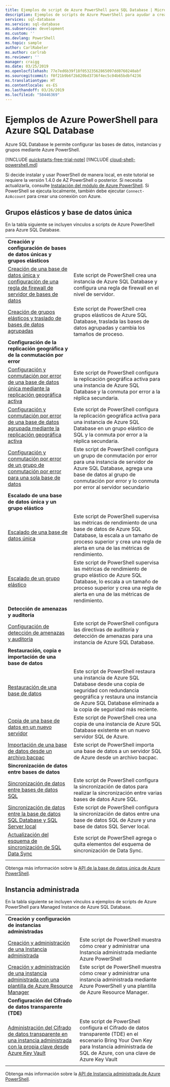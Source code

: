 ```yaml
---
title: Ejemplos de script de Azure PowerShell para SQL Database | Microsoft Docs
description: Ejemplos de scripts de Azure PowerShell para ayudar a crear y administrar servidores de Azure SQL Database, grupos elásticos, bases de datos y firewalls.
services: sql-database
ms.service: sql-database
ms.subservice: development
ms.custom: ''
ms.devlang: PowerShell
ms.topic: sample
author: CarlRabeler
ms.author: carlrab
ms.reviewer: ''
manager: craigg
ms.date: 03/25/2019
ms.openlocfilehash: 77e7ed6b39f18f05323562865097dd0760240abf
ms.sourcegitcommit: f0f21b9b6f2b820bd3736f4ec5c04b65bdbf4236
ms.translationtype: HT
ms.contentlocale: es-ES
ms.lasthandoff: 03/26/2019
ms.locfileid: "58446369"
---
```

# <a name="azure-powershell-samples-for-azure-sql-database"></a>Ejemplos de Azure PowerShell para Azure SQL Database

Azure SQL Database le permite configurar las bases de datos, instancias y grupos mediante Azure PowerShell.

[!INCLUDE [quickstarts-free-trial-note](../../includes/quickstarts-free-trial-note.md)]
[!INCLUDE [cloud-shell-powershell.md](../../includes/cloud-shell-powershell.md)]

Si decide instalar y usar PowerShell de manera local, en este tutorial se requiere la versión 1.4.0 de AZ PowerShell o posterior. Si necesita actualizarla, consulte [Instalación del módulo de Azure PowerShell](/powershell/azure/install-az-ps). Si PowerShell se ejecuta localmente, también debe ejecutar `Connect-AzAccount` para crear una conexión con Azure.

## <a name="single-database-and-elastic-pools"></a>Grupos elásticos y base de datos única

En la tabla siguiente se incluyen vínculos a scripts de Azure PowerShell para Azure SQL Database.

| |  |
|---|---|
|**Creación y configuración de bases de datos únicas y grupos elásticos**||
| [Creación de una base de datos única y configuración de una regla de firewall de servidor de bases de datos](scripts/sql-database-create-and-configure-database-powershell.md?toc=%2fpowershell%2fmodule%2ftoc.json) | Este script de PowerShell crea una instancia de Azure SQL Database y configura una regla de firewall en el nivel de servidor. |
| [Creación de grupos elásticos y traslado de bases de datos agrupadas](scripts/sql-database-move-database-between-pools-powershell.md?toc=%2fpowershell%2fmodule%2ftoc.json) | Este script de PowerShell crea grupos elásticos de Azure SQL Database, traslada las bases de datos agrupadas y cambia los tamaños de proceso.|
|**Configuración de la replicación geográfica y de la conmutación por error**||
| [Configuración y conmutación por error de una base de datos única mediante la replicación geográfica activa](scripts/sql-database-setup-geodr-and-failover-database-powershell.md?toc=%2fpowershell%2fmodule%2ftoc.json)| Este script de PowerShell configura la replicación geográfica activa para una instancia de Azure SQL Database y la conmuta por error a la réplica secundaria. |
| [Configuración y conmutación por error de una base de datos agrupada mediante la replicación geográfica activa](scripts/sql-database-setup-geodr-and-failover-pool-powershell.md?toc=%2fpowershell%2fmodule%2ftoc.json)| Este script de PowerShell configura la replicación geográfica activa para una instancia de Azure SQL Database en un grupo elástico de SQL y la conmuta por error a la réplica secundaria. |
| [Configuración y conmutación por error de un grupo de conmutación por error para una sola base de datos](scripts/sql-database-setup-geodr-failover-database-failover-group-powershell.md?toc=%2fpowershell%2fmodule%2ftoc.json) | Este script de PowerShell configura un grupo de conmutación por error para una instancia de servidor de Azure SQL Database, agrega una base de datos al grupo de conmutación por error y lo conmuta por error al servidor secundario |
|**Escalado de una base de datos única y un grupo elástico**||
| [Escalado de una base de datos única](scripts/sql-database-monitor-and-scale-database-powershell.md?toc=%2fpowershell%2fmodule%2ftoc.json) | Este script de PowerShell supervisa las métricas de rendimiento de una base de datos de Azure SQL Database, la escala a un tamaño de proceso superior y crea una regla de alerta en una de las métricas de rendimiento. |
| [Escalado de un grupo elástico](scripts/sql-database-monitor-and-scale-pool-powershell.md?toc=%2fpowershell%2fmodule%2ftoc.json) | Este script de PowerShell supervisa las métricas de rendimiento de grupo elástico de Azure SQL Database, lo escala a un tamaño de proceso superior y crea una regla de alerta en una de las métricas de rendimiento.  |
| **Detección de amenazas y auditoría** |
| [Configuración de detección de amenazas y auditoría](scripts/sql-database-auditing-and-threat-detection-powershell.md?toc=%2fpowershell%2fmodule%2ftoc.json)| Este script de PowerShell configura las directivas de auditoría y detección de amenazas para una instancia de Azure SQL Database. |
| **Restauración, copia e importación de una base de datos**||
| [Restauración de una base de datos](scripts/sql-database-restore-database-powershell.md?toc=%2fpowershell%2fmodule%2ftoc.json)| Este script de PowerShell restaura una instancia de Azure SQL Database desde una copia de seguridad con redundancia geográfica y restaura una instancia de Azure SQL Database eliminada a la copia de seguridad más reciente. |
| [Copia de una base de datos en un nuevo servidor](scripts/sql-database-copy-database-to-new-server-powershell.md?toc=%2fpowershell%2fmodule%2ftoc.json)| Este script de PowerShell crea una copia de una instancia de Azure SQL Database existente en un nuevo servidor SQL de Azure. |
| [Importación de una base de datos desde un archivo bacpac](scripts/sql-database-import-from-bacpac-powershell.md?toc=%2fpowershell%2fmodule%2ftoc.json)| Este script de PowerShell importa una base de datos a un servidor SQL de Azure desde un archivo bacpac. |
| **Sincronización de datos entre bases de datos**||
| [Sincronización de datos entre bases de datos SQL](scripts/sql-database-sync-data-between-sql-databases.md?toc=%2fpowershell%2fmodule%2ftoc.json) | Este script de PowerShell configura la sincronización de datos para realizar la sincronización entre varias bases de datos Azure SQL. |
| [Sincronización de datos entre la base de datos SQL Database y SQL Server local](scripts/sql-database-sync-data-between-azure-onprem.md?toc=%2fpowershell%2fmodule%2ftoc.json) | Este script de PowerShell configura la sincronización de datos entre una base de datos SQL de Azure y una base de datos SQL Server local. |
| [Actualización del esquema de sincronización de SQL Data Sync](scripts/sql-database-sync-update-schema.md?toc=%2fpowershell%2fmodule%2ftoc.json) | Este script de PowerShell agrega o quita elementos del esquema de sincronización de Data Sync. |
|||

Obtenga más información sobre la [API de la base de datos única de Azure PowerShell](sql-database-single-databases-manage.md#powershell-manage-sql-database-servers-and-single-databases).

## <a name="managed-instance"></a>Instancia administrada

En la tabla siguiente se incluyen vínculos a ejemplos de scripts de Azure PowerShell para Managed Instance de Azure SQL Database.

| |  |
|---|---|
|**Creación y configuración de instancias administradas**||
| [Creación y administración de una Instancia administrada](scripts/sql-database-create-configure-managed-instance-powershell.md) | Este script de PowerShell muestra cómo crear y administrar una Instancia administrada mediante Azure PowerShell |
| [Creación y administración de una instancia administrada con una plantilla de Azure Resource Manager](scripts/sql-managed-instance-create-powershell-azure-resource-manager-template.md?toc=%2fpowershell%2fmodule%2ftoc.json) | Este script de PowerShell muestra cómo crear y administrar una instancia administrada mediante Azure PowerShell y una plantilla de Azure Resource Manager.|
| **Configuración del Cifrado de datos transparente (TDE)**||
| [Administración del Cifrado de datos transparente en una instancia administrada con la propia clave desde Azure Key Vault](scripts/transparent-data-encryption-byok-sql-managed-instance-powershell.md?toc=%2fpowershell%2fmodule%2ftoc.json)| Este script de PowerShell configura el Cifrado de datos transparente (TDE) en el escenario Bring Your Own Key para Instancia administrada de SQL de Azure, con una clave de Azure Key Vault|
|||

Obtenga más información sobre la [API de Instancia administrada de Azure PowerShell](sql-database-managed-instance-create-manage.md#powershell-create-and-manage-managed-instances).

